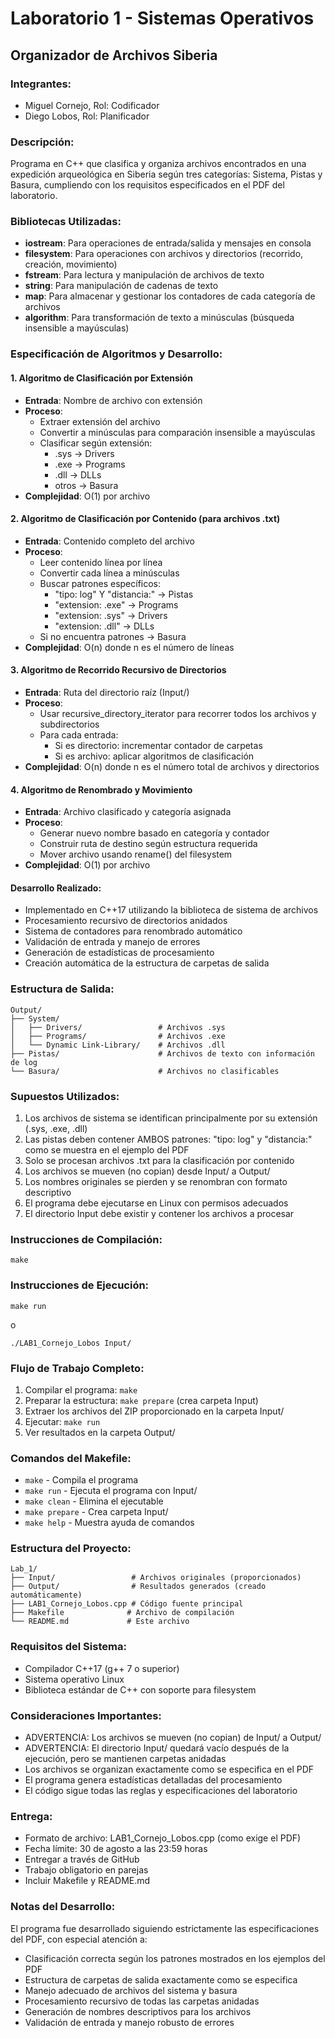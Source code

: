 # Laboratorio 1 - Sistemas Operativos
## Organizador de Archivos Siberia

### Integrantes:
- Miguel Cornejo, Rol: Codificador
- Diego Lobos, Rol: Planificador

### Descripción:
Programa en C++ que clasifica y organiza archivos encontrados en una expedición arqueológica en Siberia según tres categorías: Sistema, Pistas y Basura, cumpliendo con los requisitos especificados en el PDF del laboratorio.

### Bibliotecas Utilizadas:
- **iostream**: Para operaciones de entrada/salida y mensajes en consola
- **filesystem**: Para operaciones con archivos y directorios (recorrido, creación, movimiento)
- **fstream**: Para lectura y manipulación de archivos de texto
- **string**: Para manipulación de cadenas de texto
- **map**: Para almacenar y gestionar los contadores de cada categoría de archivos
- **algorithm**: Para transformación de texto a minúsculas (búsqueda insensible a mayúsculas)

### Especificación de Algoritmos y Desarrollo:

#### 1. Algoritmo de Clasificación por Extensión
- **Entrada**: Nombre de archivo con extensión
- **Proceso**: 
  - Extraer extensión del archivo
  - Convertir a minúsculas para comparación insensible a mayúsculas
  - Clasificar según extensión:
    - .sys → Drivers
    - .exe → Programs
    - .dll → DLLs
    - otros → Basura
- **Complejidad**: O(1) por archivo

#### 2. Algoritmo de Clasificación por Contenido (para archivos .txt)
- **Entrada**: Contenido completo del archivo
- **Proceso**:
  - Leer contenido línea por línea
  - Convertir cada línea a minúsculas
  - Buscar patrones específicos:
    - "tipo: log" Y "distancia:" → Pistas
    - "extension: .exe" → Programs
    - "extension: .sys" → Drivers
    - "extension: .dll" → DLLs
  - Si no encuentra patrones → Basura
- **Complejidad**: O(n) donde n es el número de líneas

#### 3. Algoritmo de Recorrido Recursivo de Directorios
- **Entrada**: Ruta del directorio raíz (Input/)
- **Proceso**:
  - Usar recursive_directory_iterator para recorrer todos los archivos y subdirectorios
  - Para cada entrada:
    - Si es directorio: incrementar contador de carpetas
    - Si es archivo: aplicar algoritmos de clasificación
- **Complejidad**: O(n) donde n es el número total de archivos y directorios

#### 4. Algoritmo de Renombrado y Movimiento
- **Entrada**: Archivo clasificado y categoría asignada
- **Proceso**:
  - Generar nuevo nombre basado en categoría y contador
  - Construir ruta de destino según estructura requerida
  - Mover archivo usando rename() del filesystem
- **Complejidad**: O(1) por archivo

#### Desarrollo Realizado:
- Implementado en C++17 utilizando la biblioteca de sistema de archivos
- Procesamiento recursivo de directorios anidados
- Sistema de contadores para renombrado automático
- Validación de entrada y manejo de errores
- Generación de estadísticas de procesamiento
- Creación automática de la estructura de carpetas de salida

### Estructura de Salida:
```
Output/
├── System/
│   ├── Drivers/                 # Archivos .sys
│   ├── Programs/                # Archivos .exe  
│   └── Dynamic Link-Library/    # Archivos .dll
├── Pistas/                      # Archivos de texto con información de log
└── Basura/                      # Archivos no clasificables
```
### Supuestos Utilizados:
1. Los archivos de sistema se identifican principalmente por su extensión (.sys, .exe, .dll)
2. Las pistas deben contener AMBOS patrones: "tipo: log" y "distancia:" como se muestra en el ejemplo del PDF
3. Solo se procesan archivos .txt para la clasificación por contenido
4. Los archivos se mueven (no copian) desde Input/ a Output/
5. Los nombres originales se pierden y se renombran con formato descriptivo
6. El programa debe ejecutarse en Linux con permisos adecuados
7. El directorio Input debe existir y contener los archivos a procesar

### Instrucciones de Compilación:
```
make
```
### Instrucciones de Ejecución:
```
make run
```
o
```
./LAB1_Cornejo_Lobos Input/
```
### Flujo de Trabajo Completo:
1. Compilar el programa: `make`
2. Preparar la estructura: `make prepare` (crea carpeta Input)
3. Extraer los archivos del ZIP proporcionado en la carpeta Input/
4. Ejecutar: `make run`
5. Ver resultados en la carpeta Output/

### Comandos del Makefile:
- `make` - Compila el programa
- `make run` - Ejecuta el programa con Input/
- `make clean` - Elimina el ejecutable
- `make prepare` - Crea carpeta Input/
- `make help` - Muestra ayuda de comandos

### Estructura del Proyecto:
```
Lab_1/
├── Input/                 # Archivos originales (proporcionados)
├── Output/                # Resultados generados (creado automáticamente)
├── LAB1_Cornejo_Lobos.cpp # Código fuente principal
├── Makefile              # Archivo de compilación
└── README.md             # Este archivo
```
### Requisitos del Sistema:
- Compilador C++17 (g++ 7 o superior)
- Sistema operativo Linux
- Biblioteca estándar de C++ con soporte para filesystem

### Consideraciones Importantes:
- ADVERTENCIA: Los archivos se mueven (no copian) de Input/ a Output/
- ADVERTENCIA: El directorio Input/ quedará vacío después de la ejecución, pero se mantienen carpetas anidadas
- Los archivos se organizan exactamente como se especifica en el PDF
- El programa genera estadísticas detalladas del procesamiento
- El código sigue todas las reglas y especificaciones del laboratorio

### Entrega:
- Formato de archivo: LAB1_Cornejo_Lobos.cpp (como exige el PDF)
- Fecha límite: 30 de agosto a las 23:59 horas
- Entregar a través de GitHub
- Trabajo obligatorio en parejas
- Incluir Makefile y README.md

### Notas del Desarrollo:
El programa fue desarrollado siguiendo estrictamente las especificaciones del PDF, con especial atención a:
- Clasificación correcta según los patrones mostrados en los ejemplos del PDF
- Estructura de carpetas de salida exactamente como se especifica
- Manejo adecuado de archivos del sistema y basura
- Procesamiento recursivo de todas las carpetas anidadas
- Generación de nombres descriptivos para los archivos
- Validación de entrada y manejo robusto de errores
